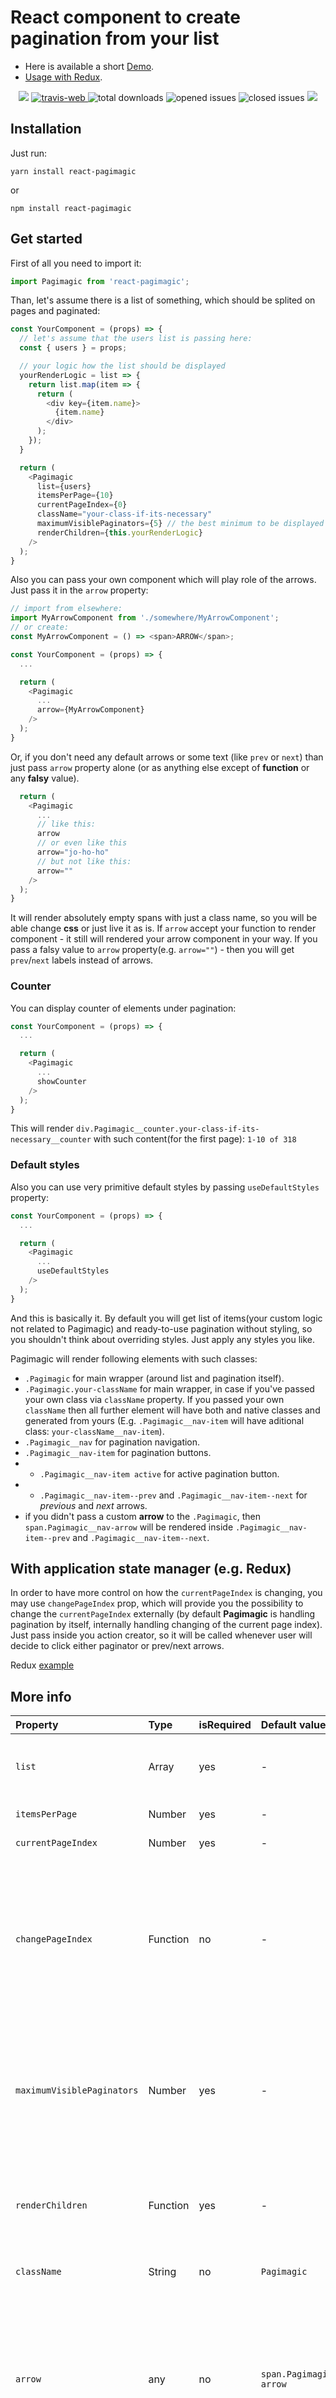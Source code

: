 # React component to create **pagination** from your list

- Here is available a short [Demo](https://codesandbox.io/s/30lkj2716q).
- [Usage with Redux](https://codesandbox.io/s/4zm6zynlrx).

<p align="center">
  <a href="https://www.npmjs.com/package/react-pagimagic" target="_blank"><img src="https://img.shields.io/npm/v/react-pagimagic.svg"></a>
  <a href="https://travis-ci.org/ivanzusko/react-pagimagic" target="_blank">
    <img src="https://travis-ci.org/ivanzusko/react-pagimagic.svg?branch=master" alt="travis-web"/>
  </a>
  <img src="https://img.shields.io/npm/dt/react-pagimagic.svg" alt="total downloads" />
  <img src="https://img.shields.io/github/issues/ivanzusko/react-pagimagic.svg" alt="opened issues" />
  <img src="https://img.shields.io/github/issues-closed-raw/ivanzusko/react-pagimagic.svg" alt="closed issues" />
  <a href="https://opensource.org/licenses/MIT" target="_blank"><img src="https://img.shields.io/npm/l/react-pagimagic.svg"></a>
</p>

## Installation

Just run:

```
yarn install react-pagimagic
```

or

```
npm install react-pagimagic
```

## Get started

First of all you need to import it:
```javascript
import Pagimagic from 'react-pagimagic';
```

Than, let's assume there is a list of something, which should be splited on pages and paginated:
```javascript
const YourComponent = (props) => {
  // let's assume that the users list is passing here:
  const { users } = props;

  // your logic how the list should be displayed
  yourRenderLogic = list => {
    return list.map(item => {
      return (
        <div key={item.name}>
          {item.name}
        </div>
      );
    });
  }

  return (
    <Pagimagic
      list={users}
      itemsPerPage={10}
      currentPageIndex={0}
      className="your-class-if-its-necessary"
      maximumVisiblePaginators={5} // the best minimum to be displayed
      renderChildren={this.yourRenderLogic}
    />
  );
}
```

Also you can pass your own component which will play role of the arrows. Just pass it in the `arrow` property:

```javascript
// import from elsewhere:
import MyArrowComponent from './somewhere/MyArrowComponent';
// or create:
const MyArrowComponent = () => <span>ARROW</span>;

const YourComponent = (props) => {
  ...

  return (
    <Pagimagic
      ...
      arrow={MyArrowComponent}
    />
  );
}
```
Or, if you don't need any default arrows or some text (like `prev` or `next`) than just pass `arrow` property alone (or as anything else except of **function** or any **falsy** value).

```javascript
  return (
    <Pagimagic
      ...
      // like this:
      arrow
      // or even like this
      arrow="jo-ho-ho"
      // but not like this:
      arrow=""
    />
  );
}
```
It will render absolutely empty spans with just a class name, so you will be able change **css** or just live it as is. If `arrow` accept your function to render component - it still will rendered your arrow component in your way. If you pass a falsy value to `arrow` property(e.g. `arrow=""`) - then you will get `prev`/`next` labels instead of arrows.

### Counter

You can display counter of elements under pagination:

```javascript
const YourComponent = (props) => {
  ...

  return (
    <Pagimagic
      ...
      showCounter
    />
  );
}
```
This will render `div.Pagimagic__counter.your-class-if-its-necessary__counter` with such content(for the first page): `1-10 of 318`

### Default styles

Also you can use very primitive default styles by passing `useDefaultStyles` property:

```javascript
const YourComponent = (props) => {
  ...

  return (
    <Pagimagic
      ...
      useDefaultStyles
    />
  );
}
```

And this is basically it. By default you will get list of items(your custom logic not related to Pagimagic) and ready-to-use pagination without styling, so you shouldn't think about overriding styles. Just apply any styles you like.

Pagimagic will render following elements with such classes:
- `.Pagimagic` for main wrapper (around list and pagination itself).
- `.Pagimagic.your-className` for main wrapper, in case if you've passed your own class via `className` property. If you passed your own `className` then all further element will have both and native classes and generated from yours (E.g. `.Pagimagic__nav-item` will have aditional class: `your-className__nav-item`).
- `.Pagimagic__nav` for pagination navigation.
- `.Pagimagic__nav-item` for pagination buttons.
- - `.Pagimagic__nav-item active` for active pagination button.
- - `.Pagimagic__nav-item--prev` and `.Pagimagic__nav-item--next` for _previous_ and _next_ arrows.
- if you didn't pass a custom **arrow** to the `.Pagimagic`, then `span.Pagimagic__nav-arrow` will be rendered inside `.Pagimagic__nav-item--prev` and `.Pagimagic__nav-item--next`.

## With application state manager (e.g. Redux)
In order to have more control on how the `currentPageIndex` is changing, you may use `changePageIndex` prop, which will provide you the possibility to change the `currentPageIndex` externally (by default **Pagimagic** is handling pagination by itself, internally handling changing of the current page index). Just pass inside you action creator, so it will be called whenever user will decide to click either paginator or prev/next arrows.

Redux [example](https://codesandbox.io/s/4zm6zynlrx)


## More info
Property | Type | isRequired | Default value | Description
:---|:---|:---|:---|:---
`list` | Array<any> | yes | - | You need to pass an array with elements, so Pagimagic will know, how many pages and pagination buttons build.
`itemsPerPage` | Number | yes | - | How many elements will be shown on one page.
`currentPageIndex` | Number | yes | - | Index of the page which is shown initialy.
`changePageIndex` | Function | no | - | In case of using some application state manager(e.g. [Redux](http://redux.js.org/)) you may need possibility to pass your specific logic for changing `currentPageIndex` in your application store. For example, you may want to change in your store `currentPageIndex` whenever user clicks on paginators/arrows.
`maximumVisiblePaginators` | Number | yes | - | How many pagination buttons should be displayed. **E.g.:** there are 10 pages, and `maximumVisiblePaginators` is set to 3, so there will be shown only 3 pagination buttons + arrow prev and arrow next, and 7 pagination buttons will be hidden.
`renderChildren` | Function | yes | - | The way how your list should be build. `Pagimagic` will display your list acording to your logic, and will handle only pagination computation and creation.
`className` | String | no | `Pagimagic` | If you want to have aditionaly your className.
`arrow` | any | no | `span.Pagimagic__nav-arrow` | By default the `span` will be rendered inside the `div.Pagimagic__nav-item--prev` and `div.Pagimagic__nav-item--next` with text **prev** and **next** respectively. If you don't need this text inside - just pass any **not** function and **not** falsy value inside the `arrow` property, or just live it alone like in the example above.
`showCounter` | Boolean | no | `false` | You can display counter. E.g.: 10-20 of 241 
`useDefaultStyles` | Boolean | no | `false` | You can use very basic default styles by passing `useDefaultStyles` property. Without passing this prop you will get naked pagination. 

## Demo
- Here is available a short [Demo](https://codesandbox.io/s/30lkj2716q).
- [Usage with Redux](https://codesandbox.io/s/4zm6zynlrx).

## History
You can get the [CHANGELOG](https://github.com/ivanzusko/react-pagimagic/blob/master/CHANGELOG.md)

## License
Licensed under [MIT](https://opensource.org/licenses/MIT) license.
